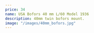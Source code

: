 ```yaml
---
price: 34
name: USA Bofors 40 mm L/60 Model 1936
description: 40mm twin bofors mount.
image: "/images/40mm_bofors.jpg"
---
```

